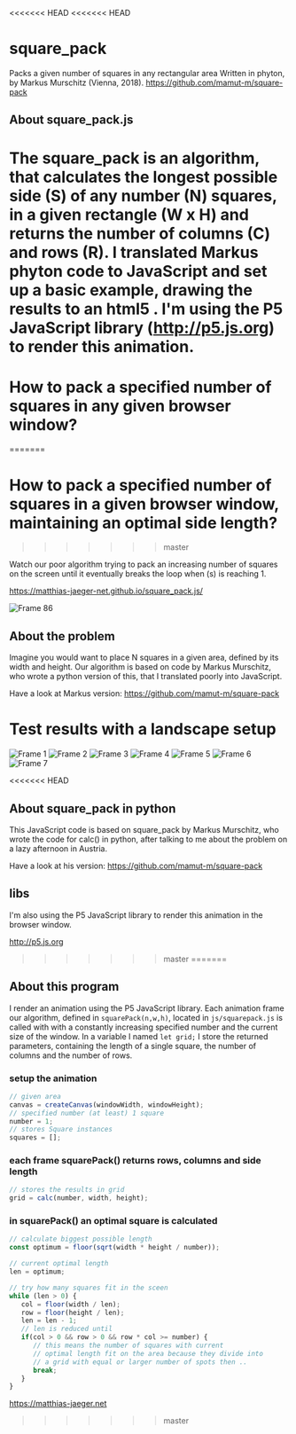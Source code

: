 <<<<<<< HEAD
<<<<<<< HEAD
# square_pack
Packs a given number of squares in any rectangular area
Written in phyton, by Markus Murschitz (Vienna, 2018).
https://github.com/mamut-m/square-pack


## About square_pack.js
The square_pack is an algorithm, that calculates the longest possible
side (S) of any number (N) squares, in a given rectangle (W x H) and
returns the number of columns (C) and rows (R). I translated Markus
phyton code to JavaScript and set up a basic example, drawing the results
to an html5 <canvas>. I'm using the P5 JavaScript library (http://p5.js.org)
to render this animation.
=======
# How to pack a specified number of squares in any given browser window?
=======
# How to pack a specified number of squares in a given browser window, maintaining an optimal side length?
>>>>>>> master

Watch our poor algorithm trying to pack an increasing
number of squares on the screen until it eventually breaks
the loop when (s) is reaching 1.

https://matthias-jaeger-net.github.io/square_pack.js/

![Frame 86](output/Frame-86.jpg)

## About the problem  
Imagine you would want to place N squares in a given area,
defined by its width and height. Our algorithm is based on code
by Markus Murschitz, who wrote a python version of this, that
I translated poorly into JavaScript.

Have a look at Markus version: https://github.com/mamut-m/square-pack

# Test results with a landscape setup

![Frame 1](output/Frame-1.jpg)
![Frame 2](output/Frame-2.jpg)
![Frame 3](output/Frame-3.jpg)
![Frame 4](output/Frame-4.jpg)
![Frame 5](output/Frame-5.jpg)
![Frame 6](output/Frame-6.jpg)
![Frame 7](output/Frame-7.jpg)

<<<<<<< HEAD


## About square_pack in python
This JavaScript code is based on square_pack by Markus Murschitz,
who wrote the code for calc() in python, after talking to me about
the problem on a lazy afternoon in Austria.

Have a look at his version: https://github.com/mamut-m/square-pack

## libs   
I'm also using the P5 JavaScript library to render this
animation in the browser window.

http://p5.js.org
>>>>>>> master
=======
## About this program  

I render an animation using the P5 JavaScript library.
Each animation frame our algorithm, defined in `squarePack(n,w,h)`,
located in `js/squarepack.js` is called with with a constantly
increasing specified number and the current size of the window.
In a variable I named `let grid;` I store the returned parameters,
containing the length of a single square, the number of columns and
the number of rows.

### setup the animation
```JavaScript
// given area
canvas = createCanvas(windowWidth, windowHeight);
// specified number (at least) 1 square
number = 1;
// stores Square instances
squares = [];
```

### each frame squarePack() returns rows, columns and side length
```JavaScript
// stores the results in grid
grid = calc(number, width, height);
```

### in squarePack() an optimal square is calculated
```JavaScript
// calculate biggest possible length
const optimum = floor(sqrt(width * height / number));

// current optimal length
len = optimum;

// try how many squares fit in the sceen
while (len > 0) {
   col = floor(width / len);
   row = floor(height / len);
   len = len - 1;
   // len is reduced until
   if(col > 0 && row > 0 && row * col >= number) {
      // this means the number of squares with current
      // optimal length fit on the area because they divide into
      // a grid with equal or larger number of spots then ..
      break;
   }
}
```


https://matthias-jaeger.net
>>>>>>> master
